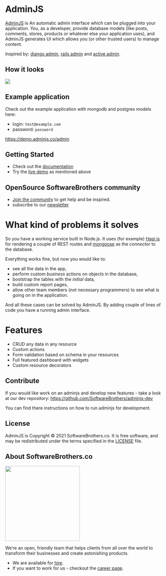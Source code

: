 # AdminJS

[AdminJS](https://softwarebrothers.github.io/adminjs-dev/) is An automatic admin interface which can be plugged into your application. You, as a developer, provide database models (like posts, comments, stores, products or whatever else your application uses), and AdminJS generates UI which allows you (or other trusted users) to manage content.

Inspired by: [django admin](https://docs.djangoproject.com), [rails admin](https://github.com/sferik/rails_admin) and [active admin](https://activeadmin.info/).

## How it looks

<img src='./docs/anim.gif'>

## Example application

Check out the example application with mongodb and postgres models here:

- login: `test@example.com`
- password: `password`

https://demo.adminjs.co/admin

## Getting Started

- Check out the [documentation](https://adminjs.co)
- Try the [live demo](https://demo.adminjs.co/admin) as mentioned above

## OpenSource SoftwareBrothers community

- [Join the community](https://join.slack.com/t/AdminBro/shared_invite/zt-djsqxxpz-_YCS8UMtQ9Ade6DPuLR7Zw) to get help and be inspired.
- subscribe to our [newsletter](http://opensource.softwarebrothers.co)

# What kind of problems it solves

So you have a working service built in Node.js. It uses (for example) [Hapi.js](https://hapijs.com/) for rendering a couple of REST routes and [mongoose](https://mongoosejs.com/) as the _connector_ to the database.

Everything works fine, but now you would like to:
* see all the data in the app,
* perform custom _business_ actions on objects in the database,
* bootstrap the tables with the _initial_ data,
* build custom report pages,
* allow other team members (not necessary programmers) to see what is going on in the application.

And all these cases can be solved by AdminJS. By adding couple of lines of code you have a running admin interface.

# Features

* CRUD any data in any resource
* Custom actions
* Form validation based on schema in your resources
* Full featured dashboard with widgets
* Custom resource decorators

## Contribute

If you would like work on an adminjs and develop new features - take a look at our dev repository: https://github.com/SoftwareBrothers/adminjs-dev

You can find there instructions on how to run adminjs for development.

## License

AdminJS is Copyright © 2021 SoftwareBrothers.co. It is free software, and may be redistributed under the terms specified in the [LICENSE](LICENSE.md) file.

## About SoftwareBrothers.co

<img src="https://softwarebrothers.co/assets/images/software-brothers-logo-full.svg" width=240>

We’re an open, friendly team that helps clients from all over the world to transform their businesses and create astonishing products.

* We are available for [hire](https://softwarebrothers.co/contact).
* If you want to work for us - checkout the [career page](https://softwarebrothers.co/career).
